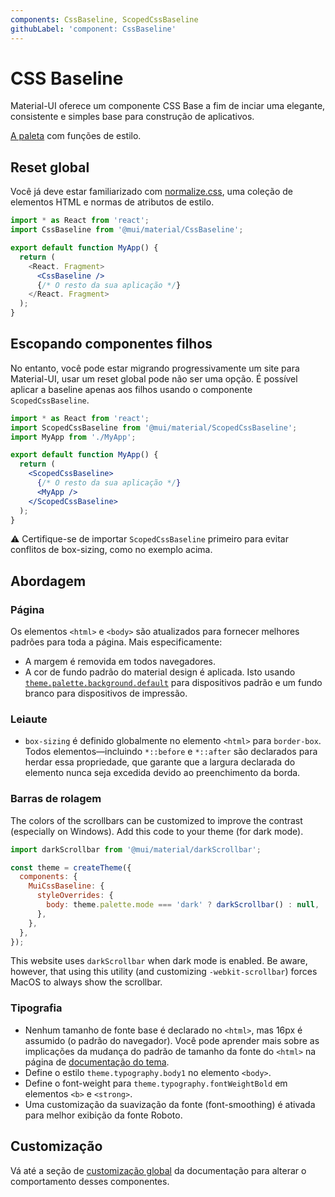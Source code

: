 ```yaml
---
components: CssBaseline, ScopedCssBaseline
githubLabel: 'component: CssBaseline'
---
```


# CSS Baseline

<p class="description">Material-UI oferece um componente CSS Base a fim de inciar uma elegante, consistente e simples base para construção de aplicativos.</p>

[A paleta](/system/palette/) com funções de estilo.

## Reset global

Você já deve estar familiarizado com [normalize.css](https://github.com/necolas/normalize.css), uma coleção de elementos HTML e normas de atributos de estilo.

```jsx
import * as React from 'react';
import CssBaseline from '@mui/material/CssBaseline';

export default function MyApp() {
  return (
    <React. Fragment>
      <CssBaseline />
      {/* O resto da sua aplicação */}
    </React. Fragment>
  );
}
```

## Escopando componentes filhos

No entanto, você pode estar migrando progressivamente um site para Material-UI, usar um reset global pode não ser uma opção. É possível aplicar a baseline apenas aos filhos usando o componente `ScopedCssBaseline`.

```jsx
import * as React from 'react';
import ScopedCssBaseline from '@mui/material/ScopedCssBaseline';
import MyApp from './MyApp';

export default function MyApp() {
  return (
    <ScopedCssBaseline>
      {/* O resto da sua aplicação */}
      <MyApp />
    </ScopedCssBaseline>
  );
}
```

⚠️ Certifique-se de importar `ScopedCssBaseline` primeiro para evitar conflitos de box-sizing, como no exemplo acima.

## Abordagem

### Página

Os elementos `<html>` e `<body>` são atualizados para fornecer melhores padrões para toda a página. Mais especificamente:

- A margem é removida em todos navegadores.
- A cor de fundo padrão do material design é aplicada. Isto usando [`theme.palette.background.default`](/customization/default-theme/?expand-path=$.palette.background) para dispositivos padrão e um fundo branco para dispositivos de impressão.

### Leiaute

- `box-sizing` é definido globalmente no elemento `<html>` para `border-box`. Todos elementos—incluindo `*::before` e `*::after` são declarados para herdar essa propriedade, que garante que a largura declarada do elemento nunca seja excedida devido ao preenchimento da borda.

### Barras de rolagem

The colors of the scrollbars can be customized to improve the contrast (especially on Windows). Add this code to your theme (for dark mode).

```jsx
import darkScrollbar from '@mui/material/darkScrollbar';

const theme = createTheme({
  components: {
    MuiCssBaseline: {
      styleOverrides: {
        body: theme.palette.mode === 'dark' ? darkScrollbar() : null,
      },
    },
  },
});
```

This website uses `darkScrollbar` when dark mode is enabled. Be aware, however, that using this utility (and customizing `-webkit-scrollbar`) forces MacOS to always show the scrollbar.

### Tipografia

- Nenhum tamanho de fonte base é declarado no `<html>`, mas 16px é assumido (o padrão do navegador). Você pode aprender mais sobre as implicações da mudança do padrão de tamanho da fonte do `<html>` na página de [documentação do tema](/customization/typography/#typography-html-font-size).
- Define o estilo `theme.typography.body1` no elemento `<body>`.
- Define o font-weight para `theme.typography.fontWeightBold` em elementos `<b>` e `<strong>`.
- Uma customização da suavização da fonte (font-smoothing) é ativada para melhor exibição da fonte Roboto.

## Customização

Vá até a seção de [customização global](/customization/how-to-customize/#5-global-css-override) da documentação para alterar o comportamento desses componentes.
